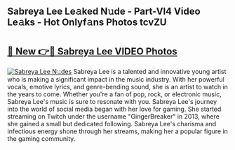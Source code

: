 ## Sabreya Lee Le𝚊ked N𝚞de - Part-Vl4 Video Le𝚊ks - Hot Onlyf𝚊ns Photos tcvZU

# <h2><a href="http://ac12444.deff.icu/?id=Sabreya+Lee">🔗 New 👉🔴 Sabreya Lee VIDEO Photos</a></h2>

[![Sabreya Lee N𝚞des](https://i.imgur.com/rIISA9y.gif)](http://ac12444.deff.icu/?id=Sabreya+Lee)
Sabreya Lee is a talented and innovative young artist who is making a significant impact in the music industry. With her powerful vocals, emotive lyrics, and genre-bending sound, she is an artist to watch in the years to come. Whether you're a fan of pop, rock, or electronic music, Sabreya Lee's music is sure to resonate with you. Sabreya Lee's journey into the world of social media began with her love for gaming. She started streaming on Twitch under the username "GingerBreaker" in 2013, where she gained a small but dedicated following. Sabreya Lee's charisma and infectious energy shone through her streams, making her a popular figure in the gaming community.

